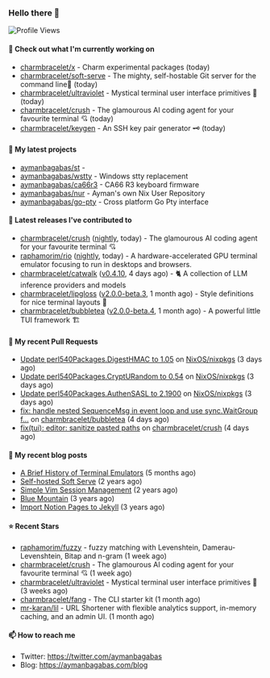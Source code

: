 ### Hello there 👋

![Profile Views](https://komarev.com/ghpvc/?username=aymanbagabas&label=PROFILE+VIEWS)

#### 👷 Check out what I'm currently working on

- [charmbracelet/x](https://github.com/charmbracelet/x) - Charm experimental packages (today)
- [charmbracelet/soft-serve](https://github.com/charmbracelet/soft-serve) - The mighty, self-hostable Git server for the command line🍦 (today)
- [charmbracelet/ultraviolet](https://github.com/charmbracelet/ultraviolet) - Mystical terminal user interface primitives 🌈 (today)
- [charmbracelet/crush](https://github.com/charmbracelet/crush) - The glamourous AI coding agent for your favourite terminal 💘 (today)
- [charmbracelet/keygen](https://github.com/charmbracelet/keygen) - An SSH key pair generator 🗝️ (today)

#### 🌱 My latest projects

- [aymanbagabas/st](https://github.com/aymanbagabas/st) - 
- [aymanbagabas/wstty](https://github.com/aymanbagabas/wstty) - Windows stty replacement
- [aymanbagabas/ca66r3](https://github.com/aymanbagabas/ca66r3) - CA66 R3 keyboard firmware
- [aymanbagabas/nur](https://github.com/aymanbagabas/nur) - Ayman&#39;s own Nix User Repository
- [aymanbagabas/go-pty](https://github.com/aymanbagabas/go-pty) - Cross platform Go Pty interface

#### 🔭 Latest releases I've contributed to

- [charmbracelet/crush](https://github.com/charmbracelet/crush) ([nightly](https://github.com/charmbracelet/crush/releases/tag/nightly), today) - The glamourous AI coding agent for your favourite terminal 💘
- [raphamorim/rio](https://github.com/raphamorim/rio) ([nightly](https://github.com/raphamorim/rio/releases/tag/nightly), today) - A hardware-accelerated GPU terminal emulator focusing to run in desktops and browsers.
- [charmbracelet/catwalk](https://github.com/charmbracelet/catwalk) ([v0.4.10](https://github.com/charmbracelet/catwalk/releases/tag/v0.4.10), 4 days ago) - 🐈 A collection of LLM inference providers and models 
- [charmbracelet/lipgloss](https://github.com/charmbracelet/lipgloss) ([v2.0.0-beta.3](https://github.com/charmbracelet/lipgloss/releases/tag/v2.0.0-beta.3), 1 month ago) - Style definitions for nice terminal layouts 👄
- [charmbracelet/bubbletea](https://github.com/charmbracelet/bubbletea) ([v2.0.0-beta.4](https://github.com/charmbracelet/bubbletea/releases/tag/v2.0.0-beta.4), 1 month ago) - A powerful little TUI framework 🏗

#### 🔨 My recent Pull Requests

- [Update perl540Packages.DigestHMAC to 1.05](https://github.com/NixOS/nixpkgs/pull/432073) on [NixOS/nixpkgs](https://github.com/NixOS/nixpkgs) (3 days ago)
- [Update perl540Packages.CryptURandom to 0.54](https://github.com/NixOS/nixpkgs/pull/432071) on [NixOS/nixpkgs](https://github.com/NixOS/nixpkgs) (3 days ago)
- [Update perl540Packages.AuthenSASL to 2.1900](https://github.com/NixOS/nixpkgs/pull/432069) on [NixOS/nixpkgs](https://github.com/NixOS/nixpkgs) (3 days ago)
- [fix: handle nested SequenceMsg in event loop and use sync.WaitGroup f…](https://github.com/charmbracelet/bubbletea/pull/1463) on [charmbracelet/bubbletea](https://github.com/charmbracelet/bubbletea) (4 days ago)
- [fix(tui): editor: sanitize pasted paths](https://github.com/charmbracelet/crush/pull/630) on [charmbracelet/crush](https://github.com/charmbracelet/crush) (4 days ago)

#### 📜 My recent blog posts

- [A Brief History of Terminal Emulators](https://aymanbagabas.com/blog/2025/03/11/a-brief-history-of-terminal-emulators.html) (5 months ago)
- [Self-hosted Soft Serve](https://aymanbagabas.com/blog/2023/04/28/self-hosted-soft-serve.html) (2 years ago)
- [Simple Vim Session Management](https://aymanbagabas.com/blog/2023/04/13/simple-vim-session-management.html) (2 years ago)
- [Blue Mountain](https://aymanbagabas.com/blog/2022/06/02/blue-mountain.html) (3 years ago)
- [Import Notion Pages to Jekyll](https://aymanbagabas.com/blog/2022/03/29/import-notion-pages-to-jekyll.html) (3 years ago)

#### ⭐ Recent Stars

- [raphamorim/fuzzy](https://github.com/raphamorim/fuzzy) - fuzzy matching with Levenshtein, Damerau-Levenshtein, Bitap and n-gram (1 week ago)
- [charmbracelet/crush](https://github.com/charmbracelet/crush) - The glamourous AI coding agent for your favourite terminal 💘 (1 week ago)
- [charmbracelet/ultraviolet](https://github.com/charmbracelet/ultraviolet) - Mystical terminal user interface primitives 🌈 (3 weeks ago)
- [charmbracelet/fang](https://github.com/charmbracelet/fang) - The CLI starter kit (1 month ago)
- [mr-karan/lil](https://github.com/mr-karan/lil) - URL Shortener with flexible analytics support, in-memory caching, and an admin UI. (1 month ago)

#### 📫 How to reach me

- Twitter: https://twitter.com/aymanbagabas
- Blog: https://aymanbagabas.com/blog
